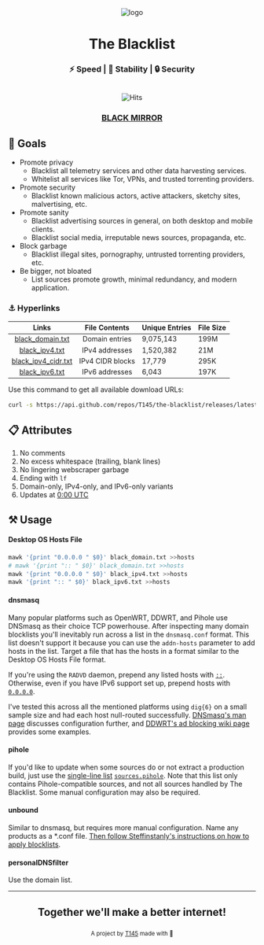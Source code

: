 <div align="center">
  <img src="logo.png"
       alt="logo"
       longdesc="https://github.com/T145/the-blacklist/master/.github/logo.png"
       crossorigin="anonymous"
       referrerpolicy="no-referrer" />
  <h1>The Blacklist</h1>
  <h3>⚡ Speed | 🧱 Stability | 🔒 Security</h3>
  <br>
  <img src="https://hitcounter.pythonanywhere.com/count/tag.svg?url=https%3A%2F%2Fgithub.com%2FT145%2Fthe-blacklist" alt="Hits">
  <h3><a href="https://github.com/T145/black-mirror">BLACK MIRROR</a></h3>
</div>

## 🥅 Goals

- Promote privacy
  - Blacklist all telemetry services and other data harvesting services.
  - Whitelist all services like Tor, VPNs, and trusted torrenting providers.
- Promote security
  - Blacklist known malicious actors, active attackers, sketchy sites, malvertising, etc.
- Promote sanity
  - Blacklist advertising sources in general, on both desktop and mobile clients.
  - Blacklist social media, irreputable news sources, propaganda, etc.
- Block garbage
  - Blacklist illegal sites, pornography, untrusted torrenting providers, etc.
- Be bigger, not bloated
  - List sources promote growth, minimal redundancy, and modern application.

### ⚓ Hyperlinks

<table>
  <thead>
    <tr>
      <th style="text-align:center">Links</th>
      <th style="text-align:center">File Contents</th>
      <th>Unique Entries</th>
      <th>File Size</th>
    </tr>
  </thead>
  <tbody>
    <tr>
      <td style="text-align:center"> <a href="https://github.com/T145/the-blacklist/releases/download/latest-domain/black_domain.txt">black_domain.txt</a> </td>
      <td style="text-align:center">Domain entries</td>
      <td id="domain-count">9,075,143</td>
      <td id="domain-filesize">199M</td>
    </tr>
    <tr>
      <td style="text-align:center"> <a href="https://github.com/T145/the-blacklist/releases/download/latest-ipv4/black_ipv4.txt">black_ipv4.txt</a> </td>
      <td style="text-align:center">IPv4 addresses</td>
      <td id="ipv4-count">1,520,382</td>
      <td id="ipv4-filesize">21M</td>
    </tr>
    <tr>
      <td style="text-align:center"> <a href="https://github.com/T145/the-blacklist/releases/download/latest-ipv4/black_ipv4_cidr.txt">black_ipv4_cidr.txt</a> </td>
      <td style="text-align:center">IPv4 CIDR blocks</td>
      <td id="ipv4-cidr-count">17,779</td>
      <td id="ipv4-cidr-filesize">295K</td>
    </tr>
    <tr>
      <td style="text-align:center"> <a href="https://github.com/T145/the-blacklist/releases/download/latest-ipv6/black_ipv6.txt">black_ipv6.txt</a> </td>
      <td style="text-align:center">IPv6 addresses</td>
      <td id="ipv6-count">6,043</td>
      <td id="ipv6-filesize">197K</td>
    </tr>
  </tbody>
</table>

Use this command to get all available download URLs:
```bash
curl -s https://api.github.com/repos/T145/the-blacklist/releases/latest | jq -r '.assets[].browser_download_url'
```

## 📋 Attributes

1. No comments
2. No excess whitespace (trailing, blank lines)
3. No lingering webscraper garbage
4. Ending with `lf`
5. Domain-only, IPv4-only, and IPv6-only variants
6. Updates at [0:00 UTC](https://www.timeanddate.com/time/zone/timezone/utc)

## ⚒️ Usage

#### Desktop OS Hosts File

```bash
mawk '{print "0.0.0.0 " $0}' black_domain.txt >>hosts
# mawk '{print ":: " $0}' black_domain.txt >>hosts
mawk '{print "0.0.0.0 " $0}' black_ipv4.txt >>hosts
mawk '{print ":: " $0}' black_ipv6.txt >>hosts
```

#### dnsmasq

Many popular platforms such as OpenWRT, DDWRT, and Pihole use DNSmasq as their choice TCP powerhouse. After inspecting many domain blocklists you'll inevitably run across a list in the `dnsmasq.conf` format. This list doesn't support it because you can use the `addn-hosts` parameter to add hosts in the list.
Target a file that has the hosts in a format similar to the Desktop OS Hosts File format.

If you're using the `RADVD` daemon, prepend any listed hosts with [`::`](https://stackoverflow.com/questions/40189084/what-is-ipv6-for-localhost-and-0-0-0-0). Otherwise, even if you have IPv6 support set up, prepend hosts with [`0.0.0.0`](https://github.com/StevenBlack/hosts#we-recommend-using-0000-instead-of-127001).

I've tested this across all the mentioned platforms using `dig{6}` on a small sample size and had each host null-routed successfully. [DNSmasq's man page](https://thekelleys.org.uk/dnsmasq/docs/dnsmasq-man.html) discusses configuration further, and [DDWRT's ad blocking wiki page](https://wiki.dd-wrt.com/wiki/index.php/Ad_blocking) provides some examples.

#### pihole

If you'd like to update when some sources do or not extract a production build, just use the [single-line list](https://discourse.pi-hole.net/t/how-to-add-blocklists-v5-and-later/32127) [`sources.pihole`](https://github.com/T145/the-blacklist/blob/master/sources/sources.pihole). Note that this list only contains Pihole-compatible sources, and not all sources handled by The Blacklist. Some manual configuration may also be required.

#### unbound

Similar to dnsmasq, but requires more manual configuration. Name any products as a \*.conf file. [Then follow Steffinstanly's instructions on how to apply blocklists](https://medium.com/@steffinstanly/unbound-dns-blocking-3567986a5735).

#### personalDNSfilter

Use the domain list.

---

<div align="center">
  <h2>Together we'll make a better internet!</h2>
  <sub>A project by <a href="https://github.com/T145" target="_blank">T145</a> made with 💖<pub>
</div>
